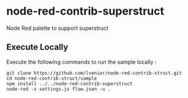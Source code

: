 # node-red-contrib-superstruct
Node Red palette to support superstruct

## Execute Locally

Execute the following commands to run the sample locally :
```
git clone https://github.com/lvenier/node-red-contrib-struct.git
cd node-red-contrib-struct/sample
npm install ../../node-red-contrib-superstruct
node-red -s settings.js flow.json -u .
```
